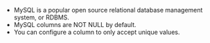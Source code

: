 
- MySQL is a popular open source relational database management system, or RDBMS.
- MySQL columns are NOT NULL by default.
- You can configure a column to only accept unique values.

